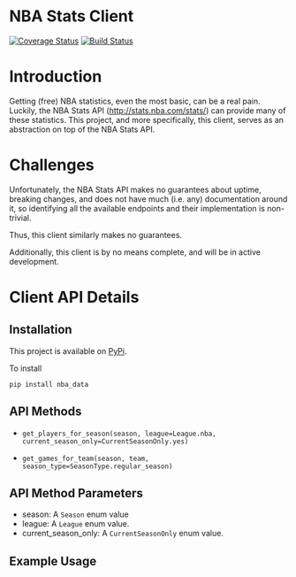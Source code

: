 # NBA Stats Client

[![Coverage Status](https://coveralls.io/repos/github/jaebradley/nba_data/badge.svg?branch=configure-coveralls)](https://coveralls.io/github/jaebradley/nba_data?branch=configure-coveralls)
[![Build Status](https://travis-ci.org/jaebradley/nba_data.svg?branch=master)](https://travis-ci.org/jaebradley/nba_data)

# Introduction
Getting (free) NBA statistics, even the most basic, can be a real pain. Luckily, the NBA Stats API (http://stats.nba.com/stats/)
can provide many of these statistics. This project, and more specifically, this client, serves as an abstraction on top
of the NBA Stats API.

# Challenges
Unfortunately, the NBA Stats API makes no guarantees about uptime, breaking changes, and does not have much (i.e. any)
documentation around it, so identifying all the available endpoints and their implementation is non-trivial.

Thus, this client similarly makes no guarantees.

Additionally, this client is by no means complete, and will be in active development.

# Client API Details

## Installation
This project is available on [PyPi]().

To install
```
pip install nba_data
```

## API Methods

* `get_players_for_season(season, league=League.nba, current_season_only=CurrentSeasonOnly.yes)`

* `get_games_for_team(season, team, season_type=SeasonType.regular_season)`

## API Method Parameters

* season: A `Season` enum value
* league: A `League` enum value.
* current_season_only: A `CurrentSeasonOnly` enum value.


## Example Usage


